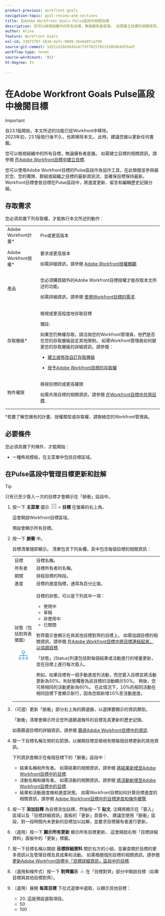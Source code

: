 ```yaml
---
product-previous: workfront-goals
navigation-topic: goal-review-and-sections
title: 在Adobe Workfront Goals Pulse區段中檢閱目標
description: 您可以檢視組織中的所有目標，無論擁有者是誰。 如需建立目標的相關資訊，請參閱在Adobe Workfront目標中建立目標。
author: Alina
feature: Workfront Goals
exl-id: 33873797-183d-4efc-9099-26eb907ca799
source-git-commit: 1d221d10e5845e477dff825f853330b9b4df0adf
workflow-type: tm+mt
source-wordcount: '911'
ht-degree: 1%

---
```


# 在Adobe Workfront Goals Pulse區段中檢閱目標

>[!IMPORTANT]
> 
>自23.1版開始，本文所述的功能已從Workfront中移除。\
>2023年初，23.1版發行後不久，也將移除本文。 此時，建議您據以更新任何書籤。


您可以檢視組織中的所有目標，無論擁有者是誰。 如需建立目標的相關資訊，請參閱 [在Adobe Workfront目標中建立目標](../../workfront-goals/goal-management/create-goals.md).

您可以使用Adobe Workfront目標的Pulse區段作為協作工具，在此檢閱並參與屬於您、您的團隊、群組或組織之目標的最新資訊流，並確保目標保持最新。 Workfront目標會依目標在Pulse區段中，將進度更新、留言和編輯歷史記錄分組。

## 存取需求

您必須具備下列存取權，才能執行本文所述的動作：

<table style="table-layout:auto"> 
 <col> 
 <col> 
 <tbody> 
  <tr> 
   <td role="rowheader">Adobe Workfront計畫*</td> 
   <td> <p>Pro或更高版本</p> </td> 
  </tr> 
  <tr> 
   <td role="rowheader">Adobe Workfront授權*</td> 
   <td> <p>要求或更高版本</p> <p>如需詳細資訊，請參閱 <a href="../../administration-and-setup/add-users/access-levels-and-object-permissions/wf-licenses.md" class="MCXref xref">Adobe Workfront授權概觀</a>.</p> </td> 
  </tr> 
  <tr> 
   <td role="rowheader">產品</td> 
   <td> <p>您必須購買額外的Adobe Workfront目標授權才能存取本文所述的功能。 </p> <p>如需詳細資訊，請參閱 <a href="../../workfront-goals/goal-management/access-needed-for-wf-goals.md" class="MCXref xref">使用Workfront目標的需求</a>. </p> </td> 
  </tr> 
  <tr> 
   <td role="rowheader">存取層級*</td> 
   <td> <p>檢視或更高程度地存取目標</p> <p>備註:  <p>如果您仍無權存取，請洽詢您的Workfront管理員，他們是否在您的存取層級設定其他限制。 如需Workfront管理員如何變更您的存取層級的詳細資訊，請參閱：</p> 
     <ul> 
      <li> <p><a href="../../administration-and-setup/add-users/configure-and-grant-access/create-modify-access-levels.md" class="MCXref xref">建立或修改自訂存取層級</a> </p> </li> 
      <li> <p><span href="../../administration-and-setup/add-users/configure-and-grant-access/grant-access-goals.md"><a href="../../administration-and-setup/add-users/configure-and-grant-access/grant-access-goals.md" class="MCXref xref">授予Adobe Workfront目標的存取權</a></span> </p> </li> 
     </ul> </p> </td> 
  </tr> 
  <tr data-mc-conditions=""> 
   <td role="rowheader">物件權限</td> 
   <td> 
    <div> 
     <p>檢視目標的或更高權限</p> 
     <p>如需共用目標的相關資訊，請參閱 <a href="../../workfront-goals/workfront-goals-settings/share-a-goal.md" class="MCXref xref">在Workfront目標中共用目標</a>. </p> 
    </div> </td> 
  </tr> 
 </tbody> 
</table>

&#42;若要了解您擁有的計畫、授權類型或存取權，請聯絡您的Workfront管理員。

## 必要條件

您必須具備下列條件，才能開始：

* 一種佈局模板，在主菜單中包括目標區域。

## 在Pulse區段中管理目標更新和註解 

>[!TIP]
>
>只有已至少簽入一次的目標才會顯示在「脈衝」區段中。

1. 按一下 **主菜單** 圖示 ![](assets/main-menu-icon.png) > **目標** 在螢幕的右上角。

   這會開啟Workfront目標區域。

   預設會顯示所有目標。

1. 按一下 **脈衝** 中。

   <!--
      <MadCap:conditionalText data-mc-conditions="QuicksilverOrClassic.Draft mode">
      (NOTE: see the numbering in the procedure)
      </MadCap:conditionalText>
      -->

   目標清單隨即顯示。 清單包含下列各欄，其中包含每個目標的相關資訊：

   <table style="table-layout:auto"> 
      <col> 
      <col> 
      <tbody> 
      <tr> 
         <td role="rowheader">目標</td> 
         <td>目標名稱。</td> 
      </tr> 
      <tr> 
         <td role="rowheader">所有者</td> 
         <td>目標所有者的名稱。</td> 
      </tr> 
      <tr> 
         <td role="rowheader">期間</td> 
         <td>排程目標的時段。</td> 
      </tr> 
      <tr> 
         <td role="rowheader">進度</td> 
         <td>目標的進度指標，通常為百分比值。</td> 
      </tr> 
      <tr> 
         <td role="rowheader"> <p>狀態（包括對齊表徵圖）</p> <p> <img src="assets/alignment-icon-large.png"> </p> </td> 
         <td> <p>目標的狀態，可以是下列其中一項：</p> 
         <ul> 
         <li>使用中</li> 
         <li>草稿</li> 
         <li>非使用中</li> 
         <li>已關閉</li> 
         </ul> <p>對齊圖示會顯示在與其他目標對齊的目標上。 如需協調目標的相關資訊，請參閱 <a href="../../workfront-goals/goal-alignment/align-goals-by-connecting-them.md" class="MCXref xref">在Adobe Workfront目標中將目標連結起來，以協調目標</a>.</p>

   <p>「狀態」(Status)列還包括對每個結果或活動進行的增量更新，並在目標上進行每次簽入。</p>

   例如，如果目標有一個手動進度列活動，而您簽入目標並將活動更新為50%，則狀態欄會為該目標的活動顯示50%。 稍後，您可將相同的活動更新為60%。 在此情況下，10%的相同活動在相同目標下會顯示新行，因為您剛新增10%至活動進度。
   </td>
   </tr> 
      </tbody> 
      </table>

1. （可選）更新「脈衝」部分右上角的篩選器，以選擇要顯示的資訊類型。

   「脈衝」清單會顯示符合您所選篩選條件的目標及其更新的歷史記錄。

   如需篩選目標的詳細資訊，請參閱 [篩選Adobe Workfront目標中的資訊](../../workfront-goals/goal-management/filter-information-wf-goals.md).

1. 按一下目標名稱左側的右箭頭，以展開目標並檢視有關每個目標更新的其他資訊。

   下列資訊會顯示在每個目標下的「脈衝」區段中：

   * 結果名稱和所有者。 如需結果的相關資訊，請參閱 [將結果新增至Adobe Workfront目標中的目標](../../workfront-goals/results-and-activities/add-results-to-goals.md).
   * 活動名稱和擁有者。 如需活動的相關資訊，請參閱 [將活動新增至Adobe Workfront目標中的目標](../../workfront-goals/results-and-activities/add-activities-to-goals.md).
   * 結果和活動進度條和進度狀態。 如需Workfront目標如何計算目標進度的相關資訊，請參閱 [Adobe Workfront目標中的目標進度和條件概覽](../../workfront-goals/goal-management/calculate-goal-progress.md).

1. 按一下 **添加註釋** 為目標添加註釋，然後按一下 **貼文**. 注釋將顯示在「簽入」區域以及「目標詳細資訊」面板的「更新」頁簽中。 建議您使用「脈衝」區段，對一段時間內未更新的目標加以註解，並要求目標擁有者進行更新。

1. （選用）按一下 **顯示所有更新** 顯示所有目標更新。 這會開啟右側「目標詳細資料」面板中的「更新」標籤。
1. 按一下目標名稱以開啟 **目標詳細資料** 關於右方的小組，並審查關於目標的更多資訊以及管理目標及其成果和活動。 如需檢閱個別目標的相關資訊，請參閱 [更新Adobe Workfront目標中「目標詳細資訊」區段中的目標](../../workfront-goals/goal-management/update-goals-in-goal-details-panel.md).
1. （選用和條件式）按一下 **對齊圖示** ![](assets/align-icon.png) 在「目標對齊」部分中開啟目標（如果目標與其他目標對齊）。

1. （選用）展開 **每頁目標** 下拉式選單中選取，以顯示其他目標：

   * 20. 這是預設選取項目。
   * 50
   * 100


